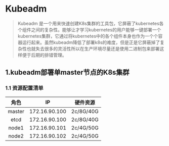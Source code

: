 # Kubeadm
>Kubeadm 是一个用来快速创建K8s集群的工具包，它屏蔽了kubernetes各个组件之间的复杂性。能够让才学习kubernetes的用户能够一键部署一个kubernetes集群，它通过将kubernetes中的各个组件本身也作为一个个容器运行起来。虽然kubeadm降低了部署k8s的难度，但是正是它屏蔽掉了复杂性也就失去很多的灵活性所以在生产环境尽量还是使用二进制包来部署这样便于后期的排错管理。
## 1.kubeadm部署单master节点的K8s集群
###  1.1 资源配置清单
|角色|IP|硬件资源|
|:---:|:---:|:---:|
|master|172.16.90.100|2c/8G/40G|
|etcd|172.16.90.100|2c/8G/40G|
|node1|172.16.90.101|2c/4G/50G|
|node2|172.16.90.102|2c/4G/50G|

<!--stackedit_data:
eyJoaXN0b3J5IjpbMTAxNjMyMjkzOSwtMjk3Nzc1NTgxLC0xMD
cwNTc3OTYyLDEzNTA5OTk4NDddfQ==
-->